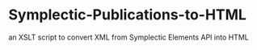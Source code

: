 # Symplectic-Publications-to-HTML
an XSLT script to convert XML from Symplectic Elements API into HTML
